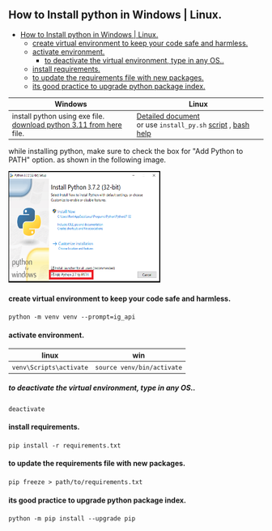 ## How to Install python in Windows | Linux.

<!-- TOC -->
  * [How to Install python in Windows | Linux.](#how-to-install-python-in-windows--linux)
      * [create virtual environment to keep your code safe and harmless.](#create-virtual-environment-to-keep-your-code-safe-and-harmless)
      * [activate environment.](#activate-environment)
        * [to deactivate the virtual environment, type in any OS..](#to-deactivate-the-virtual-environment-type-in-any-os)
      * [install requirements.](#install-requirements)
      * [to update the requirements file with new packages.](#to-update-the-requirements-file-with-new-packages)
      * [its good practice to upgrade python package index.](#its-good-practice-to-upgrade-python-package-index)
<!-- TOC -->

| Windows | Linux                                                                                                                                                                                                                                                                                 |
|---------|---------------------------------------------------------------------------------------------------------------------------------------------------------------------------------------------------------------------------------------------------------------------------------------|
|    install python using exe file.<br/> [download python 3.11 from here](https://www.python.org/ftp/python/3.11.1/python-3.11.1-amd64.exe) file.     | [Detailed document](https://towardsdatascience.com/building-python-from-source-on-ubuntu-20-04-2ed29eec152b)<br/> or use `install_py.sh` [script](https://github.com/AsadBukharee/chatGpt/blob/main/install_py.sh) , [bash help](https://linuxhint.com/30_bash_script_examples/#t1) |




while installing python, make sure to check the box for "Add Python to PATH" option.
as shown in the following image.

<img alt="" height="220" src="./images/add_python_to_path.png" title="add python to path" width="300"/>


#### create virtual environment to keep your code safe and harmless.

`python -m venv venv --prompt=ig_api`

#### activate environment.

| linux | win                        |
|-------|----------------------------|
|  `venv\Scripts\activate`    | `source venv/bin/activate` |

##### to deactivate the virtual environment, type in any OS..
`deactivate`
#### install requirements.

`pip install -r requirements.txt`

#### to update the requirements file with new packages.

`pip freeze > path/to/requirements.txt`

#### its good practice to upgrade python package index.

`python -m pip install --upgrade pip`


